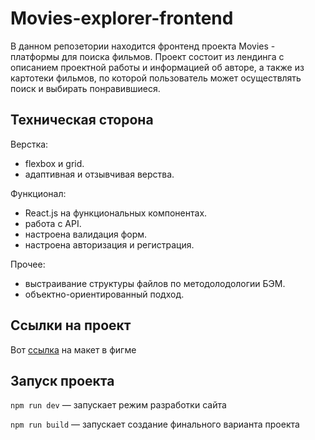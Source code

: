 # Movies-explorer-frontend 

В данном репозетории находится фронтенд проекта Movies - платформы для поиска фильмов. Проект состоит из лендинга с описанием проектной работы и информацией об авторе, а также из картотеки фильмов, по которой пользователь может осуществлять поиск и выбирать понравившиеся.

## Техническая сторона

Верстка:
 * flexbox и grid. 
 * адаптивная и отзывчивая верства.

Функционал:
 * React.js на функциональных компонентах.
 * работа с API.
 * настроена валидация форм.
 * настроена авторизация и регистрация.

Прочее:
 * выстраивание структуры файлов по методолодологии БЭМ.
 * объектно-ориентированный подход.

## Ссылки на проект

Вот [ссылка](https://drive.google.com/drive/folders/1r3JmJdHBTt9biYNLUH9DH1EUm1E2MLpe?usp=sharing) на макет в фигме

## Запуск проекта

`npm run dev` — запускает режим разработки сайта 

`npm run build` — запускает создание финального варианта проекта
